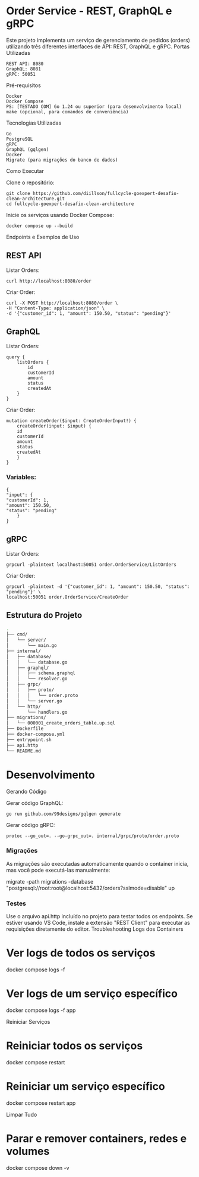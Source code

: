 # Order Service - REST, GraphQL e gRPC

Este projeto implementa um serviço de gerenciamento de pedidos (orders) utilizando três diferentes interfaces de API: REST, GraphQL e gRPC.
Portas Utilizadas

    REST API: 8080
    GraphQL: 8081
    gRPC: 50051

Pré-requisitos

    Docker
    Docker Compose
    PS: [TESTADO COM] Go 1.24 ou superior (para desenvolvimento local)
    make (opcional, para comandos de conveniência)

Tecnologias Utilizadas

    Go
    PostgreSQL
    gRPC
    GraphQL (gqlgen)
    Docker
    Migrate (para migrações do banco de dados)

Como Executar

Clone o repositório:

    git clone https://github.com/diillson/fullcycle-goexpert-desafio-clean-architecture.git
    cd fullcycle-goexpert-desafio-clean-architecture

Inicie os serviços usando Docker Compose:

    docker compose up --build

Endpoints e Exemplos de Uso
## REST API

Listar Orders:

    curl http://localhost:8080/order

Criar Order:

    curl -X POST http://localhost:8080/order \
    -H "Content-Type: application/json" \
    -d '{"customer_id": 1, "amount": 150.50, "status": "pending"}'

## GraphQL

Listar Orders:

    query {
        listOrders {
            id
            customerId
            amount
            status
            createdAt
        }
    }

Criar Order:

    mutation createOrder($input: CreateOrderInput!) {
        createOrder(input: $input) {
        id
        customerId
        amount
        status
        createdAt
        }
    }

### Variables:
    {
    "input": {
    "customerId": 1,
    "amount": 150.50,
    "status": "pending"
        }
    }

## gRPC

Listar Orders:

    grpcurl -plaintext localhost:50051 order.OrderService/ListOrders

Criar Order:

    grpcurl -plaintext -d '{"customer_id": 1, "amount": 150.50, "status": "pending"}' \
    localhost:50051 order.OrderService/CreateOrder

## Estrutura do Projeto
```bash
.
├── cmd/
│   └── server/
│       └── main.go
├── internal/
│   ├── database/
│   │   └── database.go
│   ├── graphql/
│   │   ├── schema.graphql
│   │   └── resolver.go
│   ├── grpc/
│   │   ├── proto/
│   │   │   └── order.proto
│   │   └── server.go
│   └── http/
│       └── handlers.go
├── migrations/
│   └── 000001_create_orders_table.up.sql
├── Dockerfile
├── docker-compose.yml
├── entrypoint.sh
├── api.http
└── README.md
```

# Desenvolvimento
Gerando Código

Gerar código GraphQL:

    go run github.com/99designs/gqlgen generate

Gerar código gRPC:

    protoc --go_out=. --go-grpc_out=. internal/grpc/proto/order.proto

### Migrações

As migrações são executadas automaticamente quando o container inicia, mas você pode executá-las manualmente:

migrate -path migrations -database "postgresql://root:root@localhost:5432/orders?sslmode=disable" up

### Testes

Use o arquivo api.http incluído no projeto para testar todos os endpoints. Se estiver usando VS Code, instale a extensão "REST Client" para executar as requisições diretamente do editor.
Troubleshooting
Logs dos Containers

# Ver logs de todos os serviços
docker compose logs -f

# Ver logs de um serviço específico
docker compose logs -f app

Reiniciar Serviços

# Reiniciar todos os serviços
docker compose restart

# Reiniciar um serviço específico
docker compose restart app

Limpar Tudo

# Parar e remover containers, redes e volumes
docker compose down -v
